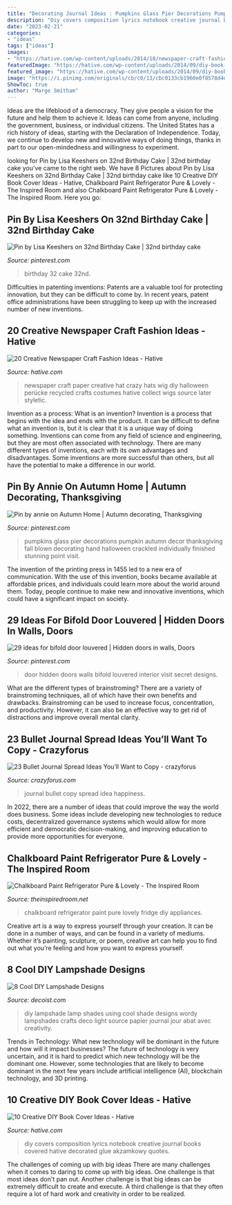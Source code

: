 ```yaml
---
title: "Decorating Journal Ideas : Pumpkins Glass Pier Decorations Pumpkin Autumn Decor Thanksgiving Fall Blown Decorating Hand Halloween Crackled Individually Finished Stunning Point Visit"
description: "Diy covers composition lyrics notebook creative journal books covered hative decorated glue akzamkowy quotes"
date: "2023-02-21"
categories:
- "ideas"
tags: ["ideas"]
images:
- "https://hative.com/wp-content/uploads/2014/10/newspaper-craft-fashion-ideas/7-creative-newspaper-craft-fashion-ideas.jpg"
featuredImage: "https://hative.com/wp-content/uploads/2014/09/diy-book-cover-ideas/7-diy-music-lyrics-cover.jpg"
featured_image: "https://hative.com/wp-content/uploads/2014/09/diy-book-cover-ideas/7-diy-music-lyrics-cover.jpg"
image: "https://i.pinimg.com/originals/cb/c0/13/cbc0133cb1960e0f8578d4d635fce3c0.jpg"
ShowToc: true
author: "Marge Smitham"
---
```



Ideas are the lifeblood of a democracy. They give people a vision for the future and help them to achieve it. Ideas can come from anyone, including the government, business, or individual citizens. The United States has a rich history of ideas, starting with the Declaration of Independence. Today, we continue to develop new and innovative ways of doing things, thanks in part to our open-mindedness and willingness to experiment.

	

		
looking for Pin by Lisa Keeshers on 32nd Birthday Cake | 32nd birthday cake you've came to the right web. We have 8 Pictures about Pin by Lisa Keeshers on 32nd Birthday Cake | 32nd birthday cake like 10 Creative DIY Book Cover Ideas - Hative, Chalkboard Paint Refrigerator Pure &amp; Lovely - The Inspired Room and also Chalkboard Paint Refrigerator Pure &amp; Lovely - The Inspired Room. Here you go:
		
    
## Pin By Lisa Keeshers On 32nd Birthday Cake | 32nd Birthday Cake

<img loading=lazy src="https://i.pinimg.com/736x/97/9d/ee/979dee6e47934b0e158bd142e371e05b.jpg" onerror="this.onerror=null;this.src='https://tse1.mm.bing.net/th?id=OIP.0cjY5-eDVUn-rlrz8QVbDAHaNK&amp;pid=15.1';" alt="Pin by Lisa Keeshers on 32nd Birthday Cake | 32nd birthday cake">

_Source: pinterest.com_

>birthday 32 cake 32nd. 

	

Difficulties in patenting inventions:
Patents are a valuable tool for protecting innovation, but they can be difficult to come by. In recent years, patent office administrations have been struggling to keep up with the increased number of new inventions.

    
## 20 Creative Newspaper Craft Fashion Ideas - Hative

<img loading=lazy src="https://hative.com/wp-content/uploads/2014/10/newspaper-craft-fashion-ideas/7-creative-newspaper-craft-fashion-ideas.jpg" onerror="this.onerror=null;this.src='https://tse4.mm.bing.net/th?id=OIP.BbLqqpPoFuqyjenwboDPwQHaHa&amp;pid=15.1';" alt="20 Creative Newspaper Craft Fashion Ideas - Hative">

_Source: hative.com_

>newspaper craft paper creative hat crazy hats wig diy halloween perücke recycled crafts costumes hative collect wigs source later styletic. 

	

Invention as a process: What is an invention?
Invention is a process that begins with the idea and ends with the product. It can be difficult to define what an invention is, but it is clear that it is a unique way of doing something. Inventions can come from any field of science and engineering, but they are most often associated with technology. There are many different types of inventions, each with its own advantages and disadvantages. Some inventions are more successful than others, but all have the potential to make a difference in our world.

    
## Pin By Annie On Autumn Home | Autumn Decorating, Thanksgiving

<img loading=lazy src="https://i.pinimg.com/originals/54/9d/2a/549d2a4498a0a36d719bb20b6a028c36.jpg" onerror="this.onerror=null;this.src='https://tse3.mm.bing.net/th?id=OIP.8UQiYSQTs_F2PyHjQwbZ6AHaLF&amp;pid=15.1';" alt="Pin by annie on Autumn Home | Autumn decorating, Thanksgiving">

_Source: pinterest.com_

>pumpkins glass pier decorations pumpkin autumn decor thanksgiving fall blown decorating hand halloween crackled individually finished stunning point visit. 

	

The invention of the printing press in 1455 led to a new era of communication. With the use of this invention, books became available at affordable prices, and individuals could learn more about the world around them. Today, people continue to make new and innovative inventions, which could have a significant impact on society.

    
## 29 Ideas For Bifold Door Louvered | Hidden Doors In Walls, Doors

<img loading=lazy src="https://i.pinimg.com/originals/cb/c0/13/cbc0133cb1960e0f8578d4d635fce3c0.jpg" onerror="this.onerror=null;this.src='https://tse2.mm.bing.net/th?id=OIP.gaILgO_3tZ-Fb_mAUFHlrAAAAA&amp;pid=15.1';" alt="29 ideas for bifold door louvered | Hidden doors in walls, Doors">

_Source: pinterest.com_

>door hidden doors walls bifold louvered interior visit secret designs. 

	

What are the different types of brainstroming?
There are a variety of brainstroming techniques, all of which have their own benefits and drawbacks. Brainstroming can be used to increase focus, concentration, and productivity. However, it can also be an effective way to get rid of distractions and improve overall mental clarity.

    
## 23 Bullet Journal Spread Ideas You’ll Want To Copy - Crazyforus

<img loading=lazy src="https://stayglam.com/wp-content/uploads/2018/04/Happiness-Bullet-Journal-Idea.jpg" onerror="this.onerror=null;this.src='https://tse3.mm.bing.net/th?id=OIP.msMN3gwOtGHjQVjoNpXhpQHaHa&amp;pid=15.1';" alt="23 Bullet Journal Spread Ideas You’ll Want to Copy - crazyforus">

_Source: crazyforus.com_

>journal bullet copy spread idea happiness. 

	

In 2022, there are a number of ideas that could improve the way the world does business. Some ideas include developing new technologies to reduce costs, decentralized governance systems which would allow for more efficient and democratic decision-making, and improving education to provide more opportunities for everyone.

    
## Chalkboard Paint Refrigerator Pure &amp; Lovely - The Inspired Room

<img loading=lazy src="https://theinspiredroom.net/wp-content/uploads/2011/03/Pure-Lovely-chalkboard_fridge_redo_11.14.jpg" onerror="this.onerror=null;this.src='https://tse4.mm.bing.net/th?id=OIP.r0YmebWRHeLF0FeUyP9I7wHaLH&amp;pid=15.1';" alt="Chalkboard Paint Refrigerator Pure &amp; Lovely - The Inspired Room">

_Source: theinspiredroom.net_

>chalkboard refrigerator paint pure lovely fridge diy appliances. 

	

Creative art is a way to express yourself through your creation. It can be done in a number of ways, and can be found in a variety of mediums. Whether it’s painting, sculpture, or poem, creative art can help you to find out what you’re feeling and how you want to express yourself.

    
## 8 Cool DIY Lampshade Designs

<img loading=lazy src="http://cdn.decoist.com/wp-content/uploads/2013/01/lampshade-using-book-pages.jpg" onerror="this.onerror=null;this.src='https://tse1.mm.bing.net/th?id=OIP.pJVcoKbqVVZj31gbN4KBtQHaLH&amp;pid=15.1';" alt="8 Cool DIY Lampshade Designs">

_Source: decoist.com_

>diy lampshade lamp shades using cool shade designs wordy lampshades crafts deco light source papier journal jour abat avec creativity. 

	

Trends in Technology: What new technology will be dominant in the future and how will it impact businesses?
The future of technology is very uncertain, and it is hard to predict which new technology will be the dominant one. However, some technologies that are likely to become dominant in the next few years include artificial intelligence (AI), blockchain technology, and 3D printing.

    
## 10 Creative DIY Book Cover Ideas - Hative

<img loading=lazy src="https://hative.com/wp-content/uploads/2014/09/diy-book-cover-ideas/7-diy-music-lyrics-cover.jpg" onerror="this.onerror=null;this.src='https://tse4.mm.bing.net/th?id=OIP.CYFk4_8svYD4BMGVU3HTXwHaHa&amp;pid=15.1';" alt="10 Creative DIY Book Cover Ideas - Hative">

_Source: hative.com_

>diy covers composition lyrics notebook creative journal books covered hative decorated glue akzamkowy quotes. 

	

The challenges of coming up with big ideas
There are many challenges when it comes to daring to come up with big ideas. One challenge is that most ideas don't pan out. Another challenge is that big ideas can be extremely difficult to create and execute. A third challenge is that they often require a lot of hard work and creativity in order to be realized.

